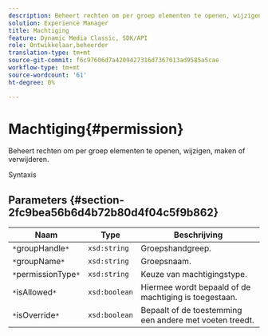 ```yaml
---
description: Beheert rechten om per groep elementen te openen, wijzigen, maken of verwijderen.
solution: Experience Manager
title: Machtiging
feature: Dynamic Media Classic, SDK/API
role: Ontwikkelaar,beheerder
translation-type: tm+mt
source-git-commit: f6c97606d7a4209427316d7367013ad9585a5cae
workflow-type: tm+mt
source-wordcount: '61'
ht-degree: 0%

---
```



# Machtiging{#permission}

Beheert rechten om per groep elementen te openen, wijzigen, maken of verwijderen.

Syntaxis

## Parameters {#section-2fc9bea56b6d4b72b80d4f04c5f9b862}

| Naam | Type | Beschrijving |
|---|---|---|
| `*`groupHandle`*` | `xsd:string` | Groepshandgreep. |
| `*`groupName`*` | `xsd:string` | Groepsnaam. |
| `*`permissionType`*` | `xsd:string` | Keuze van machtigingstype. |
| `*`isAllowed`*` | `xsd:boolean` | Hiermee wordt bepaald of de machtiging is toegestaan. |
| `*`isOverride`*` | `xsd:boolean` | Bepaalt of de toestemming een andere met voeten treedt. |

